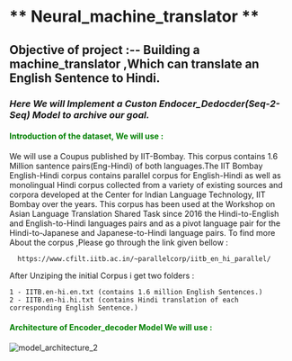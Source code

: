 #                                                               ** Neural_machine_translator **

## Objective of project :--  Building a machine_translator ,Which can translate an English Sentence to Hindi.
### *Here We will Implement a Custon Endocer_Dedocder(Seq-2-Seq) Model to archive our goal.*

#### <font color='green'>Introduction of the dataset, We will use :</font>
We will use a Coupus published by IIT-Bombay. This corpus contains 1.6 Million santence pairs(Eng-Hindi) of both languages.The IIT Bombay English-Hindi corpus contains parallel corpus for English-Hindi as well as monolingual Hindi corpus collected from a variety of existing sources and corpora developed at the Center for Indian Language Technology, IIT Bombay over the years. This corpus has been used at the Workshop on Asian Language Translation Shared Task since 2016 the Hindi-to-English and English-to-Hindi languages pairs and as a pivot language pair for the Hindi-to-Japanese and Japanese-to-Hindi language pairs. To find more About the corpus ,Please go through the link given bellow : 
           
      https://www.cfilt.iitb.ac.in/~parallelcorp/iitb_en_hi_parallel/

After Unziping the initial Corpus i get two folders :
    
    1 - IITB.en-hi.en.txt (contains 1.6 million English Sentences.)
    2 - IITB.en-hi.hi.txt (contains Hindi translation of each corresponding English Sentence.)
    
#### <font color='green'>Architecture of Encoder_decoder Model We will use :</font>
![model_architecture_2](https://user-images.githubusercontent.com/61959483/128484995-81763a95-f6b1-4de6-8982-73fcda6e9712.gif)

